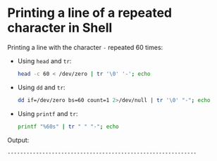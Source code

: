 # Printing a line of a repeated character in Shell

Printing a line with the character `-` repeated 60 times:

-   Using `head` and `tr`:
    ```sh
    head -c 60 < /dev/zero | tr '\0' '-'; echo
    ```
-   Using `dd` and `tr`:
    ```sh
    dd if=/dev/zero bs=60 count=1 2>/dev/null | tr '\0' "-"; echo
    ```
-   Using `printf` and `tr`:
    ```sh
    printf "%60s" | tr " " "-"; echo
    ```

Output:

```
------------------------------------------------------------
```
